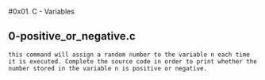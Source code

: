 #0x01. C - Variables
## 0-positive_or_negative.c
	this command will assign a random number to the variable n each time it is executed. Complete the source code in order to print whether the number stored in the variable n is positive or negative.
